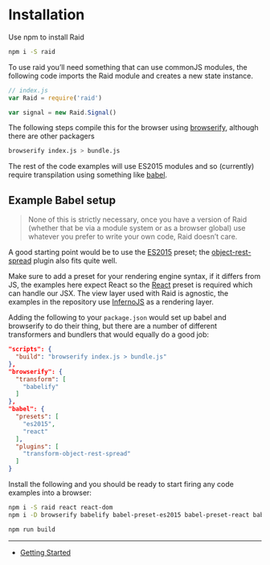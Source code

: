 
# Installation

Use npm to install Raid

```sh
npm i -S raid
```

To use raid you’ll need something that can use commonJS modules, the following code imports the Raid module and creates a new state instance.

```js
// index.js
var Raid = require('raid')

var signal = new Raid.Signal()
```

The following steps compile this for the browser using [browserify](http://browserify.org/), although there are other packagers

```sh
browserify index.js > bundle.js
```

The rest of the code examples will use ES2015 modules and so (currently) require transpilation using something like [babel](https://babeljs.io/).

## Example Babel setup

> None of this is strictly necessary, once you have a version of Raid (whether that be via a module system or as a browser global) use whatever you prefer to write your own code, Raid doesn’t care.

A good starting point would be to use the [ES2015](https://babeljs.io/docs/plugins/preset-es2015/) preset; the [object-rest-spread](https://babeljs.io/docs/plugins/transform-object-rest-spread/) plugin also fits quite well.

Make sure to add a preset for your rendering engine syntax, if it differs from JS, the examples here expect React so the [React](https://babeljs.io/docs/plugins/preset-react/) preset is required which can handle our JSX. The view layer used with Raid is agnostic, the examples in the repository use [InfernoJS](https://github.com/trueadm/inferno) as a rendering layer.

Adding the following to your `package.json` would set up babel and browserify to do their thing, but there are a number of different transformers and bundlers that would equally do a good job:

```json
"scripts": {
  "build": "browserify index.js > bundle.js"
},
"browserify": {
  "transform": [
    "babelify"
  ]
},
"babel": {
  "presets": [
    "es2015",
    "react"
  ],
  "plugins": [
    "transform-object-rest-spread"
  ]
}
```

Install the following and you should be ready to start firing any code examples into a browser:

```sh
npm i -S raid react react-dom
npm i -D browserify babelify babel-preset-es2015 babel-preset-react babel-plugin-transform-object-rest-spread

npm run build
```

---

* [Getting Started](getting-started.html)
